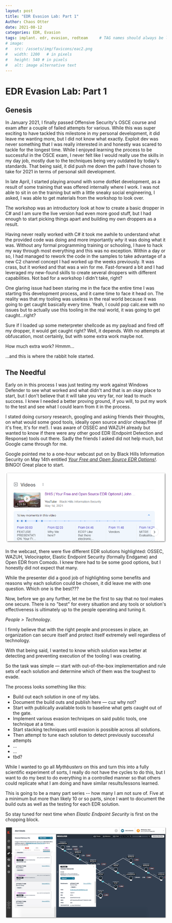 ```yaml
---
layout: post
title: "EDR Evasion Lab: Part 1"
Author: Chaos Otter
date: 2021-08-12
categories: EDR, Evasion
tags: implant. edr, evasion, redteam     # TAG names should always be lowercase
# image:
#   src: /assets/img/favicons/eac2.png
#   width: 1200   # in pixels
#   height: 540 # in pixels
#   alt: image alternative text
---
```


# EDR Evasion Lab: Part 1

## Genesis

In January 2021, I finally passed Offensive Security's OSCE course and exam after a couple of failed attempts for various. While this was super exciting to have tackled this milestone in my personal development, it did leave me wanting more, but I did not know what exactly. Exploit dev was never something that I was really interested in and honestly was scared to tackle for the longest time. While I enjoyed learning the process to be successful in the OSCE exam, I never felt like I would really use the skills in my day job, mostly due to the techniques being very outdated by today's standards. That being said, it did push me down the path I have chosen to take for 2021 in terms of personal skill development.

In late April, I started playing around with some dotNet development, as a result of some training that was offered internally where I work. I was not able to sit in on the training but with a little sneaky social engineering, I asked, I was able to get materials from the workshop to look over. 

The workshop was an introductory look at how to create a basic dropper in C# and I am sure the live version had even more good stuff, but I had enough to start picking things apart and building my own droppers as a result. 

Having never really worked with C# it took me awhile to understand what the provided code was doing and more importantly *why* it was doing what it was. Without any formal programming training or schooling, I have to hack my way through most everything and this was no exception. Within a day or so, I had managed to rework the code in the samples to take advantage of a new C2 channel concept I had worked up the weeks previously. It was crass, but it worked and that was a win for me.
Fast-forward a bit and I had leveraged my new-found skills to create several droppers with different capabilities. Not bad for a workshop I didn't take, right? 

One glaring issue had been staring me in the face the entire time I was starting this development process, and it came time to face it head on. The reality was that my tooling was useless in the real world because it was going to get caught basically every time. Yeah, I could pop calc.exe with no issues but to actually use this tooling in the real world, it was going to get caught...right? 

Sure if I loaded up some meterpreter shellcode as my payload and fired off my dropper, it would get caught right? Well, it depends. With no attempts at obfuscation, most certainly, but with some extra work maybe not.

How much extra work? Hmmm...

...and this is where the rabbit hole started.

## The Needful

Early on in this process I was just testing my work against Windows Defender to see what worked and what didn't and that is an okay place to start, but I don't believe that it will take you very far, nor lead to much success. I knew I needed a better proving ground, if you will, to put my work to the test and see what I could learn from it in the process.

I stated doing cursory research, googling and asking friends their thoughts, on what would some good tools, ideally open source and/or cheap/free (if it's free, It's for me!). I was aware of OSSEC and WAZUH already but wanted to know if there were any other good EDR (Endpoint Detection and Response) tools out there. Sadly the friends I asked did not help much, but Google came through for me. 

Google pointed me to a one-hour webcast put on by Black Hills Information Security on May 14th entitled *[Your Free and Open Source EDR Options!](https://youtu.be/yrFnlbwFG_E)*. BINGO! Great place to start. 

![Google Results](/assets/img/google_edr.png)

In the webcast, there were five different EDR solutions highlighted: OSSEC, WAZUH, Velociraptor, Elastic Endpoint Security (formally Endgame) and Open EDR from Comodo. I knew there had to be some good options, but I honestly did not expect that many. 

While the presenter did a good job of highlighting some benefits and reasons why each solution could be chosen, it did leave me with one question. Which one is the best???

Now, before we go any further, let me be the first to say that no tool makes one secure. There is no "best" for every situation and any tools or solution's effectiveness is ultimately up to the people operating and tuning it. 

*People > Technology*.

I firmly believe that with the right people and processes in place, an organization can secure itself and protect itself extremely well regardless of technology.

With that being said, I wanted to know which solution was better at detecting and preventing execution of the tooling I was creating. 

So the task was simple — start with out-of-the-box implementation and rule sets of each solution and determine which of them was the toughest to evade.

The process looks something like this:
- Build out each solution in one of my labs.
- Document the build outs and publish here — cuz why not?
- Start with publically available tools to baseline what gets caught out of the gate.
- Implement various evasion techniques on said public tools, one technique at a time. 
- Start stacking techniques until evasion is possible across all solutions.
- Then attempt to tune each solution to detect previously successful attempts
- ...
- ...
- tbd?

While I wanted to go all *Mythbusters* on this and turn this into a fully scientific experiment of sorts, I really do not have the cycles to do this, but I want to do my best to do everything in a controlled manner so that others could replicate what I am doing and have similar results/lessons learned.

This is going to be a many part series -- how many I am not sure of. Five at a minimum but more than likely 10 or so parts, since I want to document the build outs as well as the testing for each EDR solution.

So stay tuned for next time when *Elastic Endpoint Security* is first on the chopping block. 
  
![Elastic Endpoint Security](/assets/img/elastic_endpoint.png)
